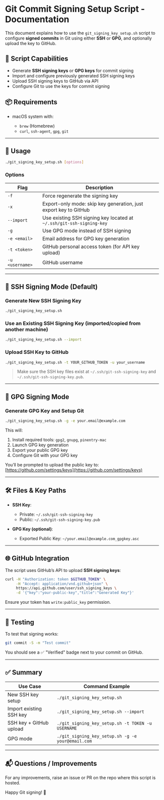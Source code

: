 # Git Commit Signing Setup Script - Documentation

This document explains how to use the `git_signing_key_setup.sh` script to configure **signed commits** in Git using either **SSH** or **GPG**, and optionally upload the key to GitHub.

## 🔧 Script Capabilities

* Generate **SSH signing keys** or **GPG keys** for commit signing
* Import and configure previously generated SSH signing keys
* Upload SSH signing keys to GitHub via API
* Configure Git to use the keys for commit signing

## 📦 Requirements

* macOS system with:

  * `brew` (Homebrew)
  * `curl`, `ssh-agent`, `gpg`, `git`

---

## 🚀 Usage

```bash
./git_signing_key_setup.sh [options]
```

### Options

| Flag            | Description                                                          |
| --------------- | -------------------------------------------------------------------- |
| `-f`            | Force regenerate the signing key                                     |
| `-x`            | Export-only mode: skip key generation, just export key to GitHub     |
| `--import`      | Use existing SSH signing key located at `~/.ssh/git-ssh-signing-key` |
| `-g`            | Use GPG mode instead of SSH signing                                  |
| `-e <email>`    | Email address for GPG key generation                                 |
| `-t <token>`    | GitHub personal access token (for API key upload)                    |
| `-u <username>` | GitHub username                                                      |

---

## 🔐 SSH Signing Mode (Default)

### Generate New SSH Signing Key

```bash
./git_signing_key_setup.sh
```

### Use an Existing SSH Signing Key (imported/copied from another machine)

```bash
./git_signing_key_setup.sh --import
```

### Upload SSH Key to GitHub

```bash
./git_signing_key_setup.sh -t YOUR_GITHUB_TOKEN -u your_username
```

> Make sure the SSH key files exist at `~/.ssh/git-ssh-signing-key` and `~/.ssh/git-ssh-signing-key.pub`.

---

## 🔐 GPG Signing Mode

### Generate GPG Key and Setup Git

```bash
./git_signing_key_setup.sh -g -e your.email@example.com
```

This will:

1. Install required tools: `gpg2`, `gnupg`, `pinentry-mac`
2. Launch GPG key generation
3. Export your public GPG key
4. Configure Git with your GPG key

You’ll be prompted to upload the public key to:
[https://github.com/settings/keys](https://github.com/settings/keys)

---

## 🛠 Files & Key Paths

* **SSH Key**:

  * Private: `~/.ssh/git-ssh-signing-key`
  * Public: `~/.ssh/git-ssh-signing-key.pub`

* **GPG Key (optional)**:

  * Exported Public Key: `~/your.email@example.com_gpgkey.asc`

---

## 🌐 GitHub Integration

The script uses GitHub’s API to upload **SSH signing keys**:

```bash
curl -H "Authorization: token $GITHUB_TOKEN" \
     -H "Accept: application/vnd.github+json" \
     https://api.github.com/user/ssh_signing_keys \
     -d '{"key":"your-public-key","title":"Generated Key"}'
```

Ensure your token has `write:public_key` permission.

---

## 🧪 Testing

To test that signing works:

```bash
git commit -S -m "Test commit"
```

You should see a ✅ "Verified" badge next to your commit on GitHub.

---

## ✅ Summary

| Use Case                | Command Example                                   |
| ----------------------- | ------------------------------------------------- |
| New SSH key setup       | `./git_signing_key_setup.sh`                      |
| Import existing SSH key | `./git_signing_key_setup.sh --import`             |
| SSH key + GitHub upload | `./git_signing_key_setup.sh -t TOKEN -u USERNAME` |
| GPG mode                | `./git_signing_key_setup.sh -g -e your@email.com` |

---

## 📬 Questions / Improvements

For any improvements, raise an issue or PR on the repo where this script is hosted.

Happy Git signing! 🔏
